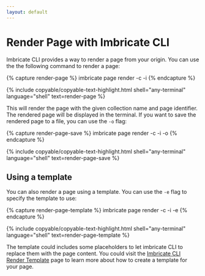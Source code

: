 ```yaml
---
layout: default
---
```


# Render Page with Imbricate CLI

Imbricate CLI provides a way to render a page from your origin. You can use the the following command to render a page:

{% capture render-page %}
imbricate page render -c <collection-name> -i <page-identifier>
{% endcapture %}

{% include copyable/copyable-text-highlight.html
    shell="any-terminal"
    language="shell"
    text=render-page
%}

This will render the page with the given collection name and page identifier. The rendered page will be displayed in the terminal. If you want to save the rendered page to a file, you can use the `-o` flag:

{% capture render-page-save %}
imbricate page render -c <collection-name> -i <page-identifier> -o <output-file>
{% endcapture %}

{% include copyable/copyable-text-highlight.html
    shell="any-terminal"
    language="shell"
    text=render-page-save
%}

## Using a template

You can also render a page using a template. You can use the `-e` flag to specify the template to use:

{% capture render-page-template %}
imbricate page render -c <collection-name> -i <page-identifier> -e <template-name>
{% endcapture %}

{% include copyable/copyable-text-highlight.html
    shell="any-terminal"
    language="shell"
    text=render-page-template
%}

The template could includes some placeholders to let imbricate CLI to replace them with the page content. You could visit the [Imbricate CLI Render Template](/use/cli/template.md) page to learn more about how to create a template for your page.
